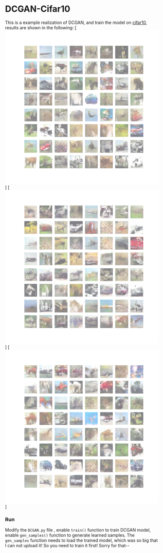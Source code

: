 # DCGAN-Cifar10

This is a example realization of DCGAN, and train the model on [cifar10](http://www.cs.toronto.edu/~kriz/cifar.html), results are shown in the following:
[<img src="https://github.com/LandyGuo/DCGAN_Cifar10/blob/master/res/example_1.png">]
[<img src="https://github.com/LandyGuo/DCGAN_Cifar10/blob/master/res/example_2.png">]
[<img src="https://github.com/LandyGuo/DCGAN_Cifar10/blob/master/res/example_3.png">]


### Run
Modify the `DCGAN.py` file , enable `train()` function to train DCGAN model, enable `gen_samples()` function to generate learned samples. The `gen_samples` function needs to load the trained model, which was so big that I can not upload it! So you need to train it first! Sorry for that--
